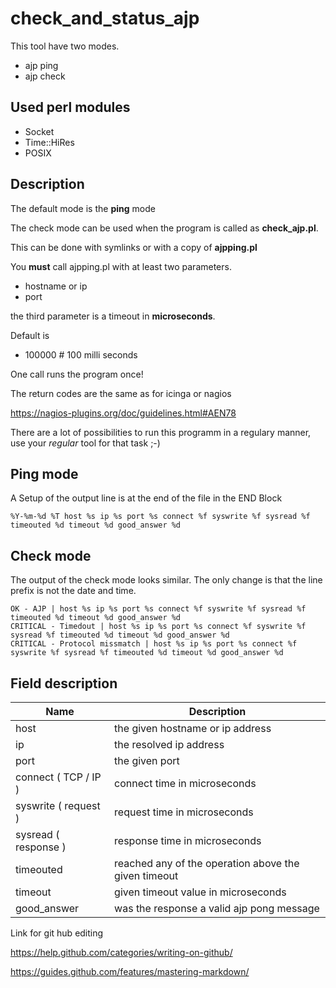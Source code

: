 # check_and_status_ajp

This tool have two modes.

* ajp ping
* ajp check

## Used perl modules
* Socket
* Time::HiRes
* POSIX

## Description

The default mode is the **ping** mode

The check mode can be used when the program is called as **check_ajp.pl**.

This can be done with symlinks or with a copy of **ajpping.pl**

You **must** call ajpping.pl with at least two parameters.

* hostname or ip
* port

the third parameter is a timeout in **microseconds**.

Default is

* 100000 # 100 milli seconds

One call runs the program once!

The return codes are the same as for icinga or nagios

https://nagios-plugins.org/doc/guidelines.html#AEN78

There are a lot of possibilities to run this programm in a regulary manner, use your *regular* tool for that task ;-)

## Ping mode

A Setup of the output line is at the end of the file in the END Block

```
%Y-%m-%d %T host %s ip %s port %s connect %f syswrite %f sysread %f timeouted %d timeout %d good_answer %d
```

## Check mode

The output of the check mode looks similar. The only change is that the line prefix is not the date and time.

```
OK - AJP | host %s ip %s port %s connect %f syswrite %f sysread %f timeouted %d timeout %d good_answer %d
CRITICAL - Timedout | host %s ip %s port %s connect %f syswrite %f sysread %f timeouted %d timeout %d good_answer %d
CRITICAL - Protocol missmatch | host %s ip %s port %s connect %f syswrite %f sysread %f timeouted %d timeout %d good_answer %d
```

## Field description

Name | Description
------------ | -------------
host    | the given hostname or ip address
ip      | the resolved ip address
port    | the given port
connect  ( TCP / IP )| connect time in microseconds
syswrite ( request ) | request time in microseconds
sysread ( response ) | response time in microseconds
timeouted            | reached any of the operation above the given timeout
timeout              | given timeout value in microseconds
good_answer          | was the response a valid ajp pong message


Link for git hub editing

https://help.github.com/categories/writing-on-github/

https://guides.github.com/features/mastering-markdown/
